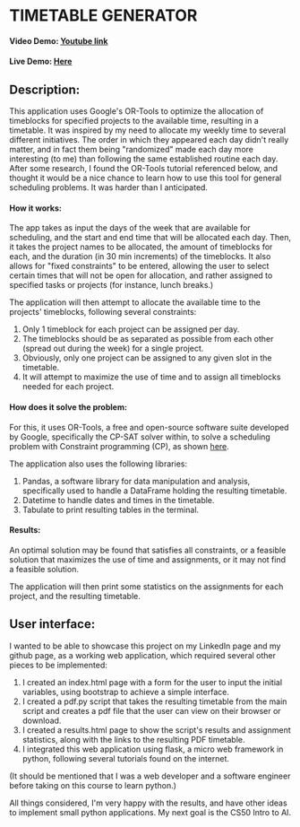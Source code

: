 # TIMETABLE GENERATOR
#### Video Demo: [Youtube link](https://youtu.be/HLyhFN-lRLQ)
#### Live Demo: [Here](https://timeblocking.vercel.app/)
## Description:
This application uses Google's OR-Tools to optimize the allocation of timeblocks for specified projects to the available time, resulting in a timetable. It was inspired by my need to allocate my weekly time to several different initiatives. The order in which they appeared each day didn't really matter, and in fact them being "randomized" made each day more interesting (to me) than following the same established routine each day. After some research, I found the OR-Tools tutorial referenced below, and thought it would be a nice chance to learn how to use this tool for general scheduling problems. It was harder than I anticipated.

#### How it works:
The app takes as input the days of the week that are available for scheduling, and the start and end time that will be allocated each day.
Then, it takes the project names to be allocated, the amount of timeblocks for each, and the duration (in 30 min increments) of the timeblocks.
It also allows for "fixed constraints" to be entered, allowing the user to select certain times that will not be open for allocation, and rather assigned to specified tasks or projects (for instance, lunch breaks.)

The application will then attempt to allocate the available time to the projects' timeblocks, following several constraints:
1. Only 1 timeblock for each project can be assigned per day.
2. The timeblocks should be as separated as possible from each other (spread out during the week) for a single project.
3. Obviously, only one project can be assigned to any given slot in the timetable.
4. It will attempt to maximize the use of time and to assign all timeblocks needed for each project.

#### How does it solve the problem:
For this, it uses OR-Tools, a free and open-source software suite developed by Google, specifically the CP-SAT solver within, to solve a scheduling problem with Constraint programming (CP), as shown [here](https://developers.google.com/optimization/scheduling/employee_scheduling). 

The application also uses the following libraries:
1. Pandas, a software library for data manipulation and analysis, specifically used to handle a DataFrame holding the resulting timetable.
2. Datetime to handle dates and times in the timetable.
3. Tabulate to print resulting tables in the terminal.

#### Results:
An optimal solution may be found that satisfies all constraints, or a feasible solution that maximizes the use of time and assignments, or it may not find a feasible solution.

The application will then print some statistics on the assignments for each project, and the resulting timetable.

## User interface:
I wanted to be able to showcase this project on my LinkedIn page and my github page, as a working web application, which required several other pieces to be implemented:
1. I created an index.html page with a form for the user to input the initial variables, using bootstrap to achieve a simple interface.
2. I created a pdf.py script that takes the resulting timetable from the main script and creates a pdf file that the user can view on their browser or download.
3. I created a results.html page to show the script's results and assignment statistics, along with the links to the resulting PDF timetable.
4. I integrated this web application using flask, a micro web framework in python, following several tutorials found on the internet.

(It should be mentioned that I was a web developer and a software engineer before taking on this course to learn python.)

All things considered, I'm very happy with the results, and have other ideas to implement small python applications. My next goal is the CS50 Intro to AI.